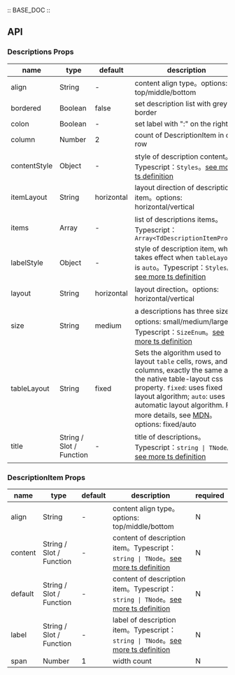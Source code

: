 :: BASE_DOC ::

## API

### Descriptions Props

name | type | default | description | required
-- | -- | -- | -- | --
align | String | - | content align type。options: top/middle/bottom | N
bordered | Boolean | false | set description list with grey border | N
colon | Boolean | - | set label with ":" on the right | N
column | Number | 2 | count of DescriptionItem in one row | N
contentStyle | Object | - | style of description content。Typescript：`Styles`。[see more ts definition](https://github.com/Tencent/tdesign-vue-next/tree/develop/packages/components/common.ts) | N
itemLayout | String | horizontal | layout direction of description item。options: horizontal/vertical | N
items | Array | - | list of descriptions items。Typescript：`Array<TdDescriptionItemProps>` | N
labelStyle | Object | - | style of description item, which takes effect when `tableLayout` is `auto`。Typescript：`Styles`。[see more ts definition](https://github.com/Tencent/tdesign-vue-next/tree/develop/packages/components/common.ts) | N
layout | String | horizontal | layout direction。options: horizontal/vertical | N
size | String | medium | a descriptions has three size。options: small/medium/large。Typescript：`SizeEnum`。[see more ts definition](https://github.com/Tencent/tdesign-vue-next/tree/develop/packages/components/common.ts) | N
tableLayout | String | fixed | Sets the algorithm used to layout `table` cells, rows, and columns, exactly the same as the native table-layout css property. `fixed`: uses fixed layout algorithm; `auto`: uses automatic layout algorithm. For more details, see [MDN](https://developer.mozilla.org/en-US/docs/Web/CSS/table-layout)。options: fixed/auto | N
title | String / Slot / Function | - | title of descriptions。Typescript：`string \| TNode`。[see more ts definition](https://github.com/Tencent/tdesign-vue-next/tree/develop/packages/components/common.ts) | N


### DescriptionItem Props

name | type | default | description | required
-- | -- | -- | -- | --
align | String | - | content align type。options: top/middle/bottom | N
content | String / Slot / Function | - | content of description item。Typescript：`string \| TNode`。[see more ts definition](https://github.com/Tencent/tdesign-vue-next/tree/develop/packages/components/common.ts) | N
default | String / Slot / Function | - | content of description item。Typescript：`string \| TNode`。[see more ts definition](https://github.com/Tencent/tdesign-vue-next/tree/develop/packages/components/common.ts) | N
label | String / Slot / Function | - | label of description item。Typescript：`string \| TNode`。[see more ts definition](https://github.com/Tencent/tdesign-vue-next/tree/develop/packages/components/common.ts) | N
span | Number | 1 | width count | N
